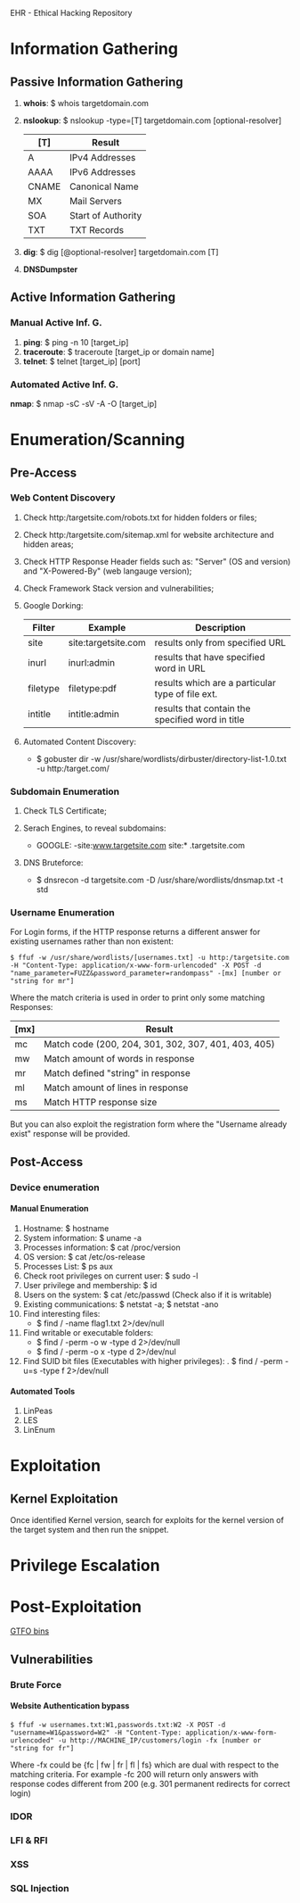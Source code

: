 EHR - Ethical Hacking Repository


# Information Gathering

## Passive Information Gathering

1. **whois**: $ whois targetdomain.com
2. **nslookup**: $ nslookup -type=[T] targetdomain.com [optional-resolver]
      
      | [T]   | Result             |
      |-------|--------------------|
      | A     | IPv4 Addresses     |
      | AAAA  | IPv6 Addresses     |
      | CNAME | Canonical Name     |
      | MX    | Mail Servers       |
      | SOA   | Start of Authority |
      | TXT   | TXT Records        |
      
3. **dig**: $ dig [@optional-resolver] targetdomain.com [T]
4. **DNSDumpster**

## Active Information Gathering

### Manual Active Inf. G.

1. **ping**: $ ping -n 10 [target_ip]
2. **traceroute**: $ traceroute [target_ip or domain name]
3. **telnet**: $ telnet [target_ip] [port]

### Automated Active Inf. G.

**nmap**: $ nmap -sC -sV -A -O [target_ip] 

# Enumeration/Scanning

## Pre-Access

### Web Content Discovery

1. Check http:/targetsite.com/robots.txt for hidden folders or files;
2. Check http:/targetsite.com/sitemap.xml for website architecture and hidden areas;
3. Check HTTP Response Header fields such as: "Server" (OS and version) and "X-Powered-By" (web langauge version);
4. Check Framework Stack version and vulnerabilities;
5. Google Dorking:
      
      | Filter   | Example             | Description                                      |
      |----------|---------------------|--------------------------------------------------|
      | site     | site:targetsite.com | results only from specified URL                  |
      | inurl    | inurl:admin         | results that have specified word in URL          |
      | filetype | filetype:pdf        | results which are a particular type of file ext. |
      | intitle  | intitle:admin       | results that contain the specified word in title |

6. Automated Content Discovery:
     - $ gobuster dir -w /usr/share/wordlists/dirbuster/directory-list-1.0.txt -u http:/target.com/

### Subdomain Enumeration

1. Check TLS Certificate;
2. Serach Engines, to reveal subdomains:
      - GOOGLE: -site:www.targetsite.com site:* .targetsite.com

3. DNS Bruteforce:
      - $ dnsrecon -d targetsite.com -D /usr/share/wordlists/dnsmap.txt -t std

### Username Enumeration

For Login forms, if the HTTP response returns a different answer for existing usernames rather than non existent:

    $ ffuf -w /usr/share/wordlists/[usernames.txt] -u http:/targetsite.com -H "Content-Type: application/x-www-form-urlencoded" -X POST -d "name_parameter=FUZZ&password_parameter=randompass" -[mx] [number or "string for mr"]

Where the match criteria is used in order to print only some matching Responses:

| [mx] | Result                                              |
|------|-----------------------------------------------------|
| mc   | Match code (200, 204, 301, 302, 307, 401, 403, 405) |
| mw   | Match amount of words in response                   |
| mr   | Match defined "string" in response                  |
| ml   | Match amount of lines in response                   |
| ms   | Match HTTP response size                            |

But you can also exploit the registration form where the "Username already exist" response will be provided.

## Post-Access

### Device enumeration

#### Manual Enumeration

1. Hostname: $ hostname
2. System information: $ uname -a
3. Processes information: $ cat /proc/version
4. OS version: $ cat /etc/os-release
5. Processes List: $ ps aux
6. Check root privileges on current user: $ sudo -l
7. User privilege and membership: $ id
8. Users on the system: $ cat /etc/passwd (Check also if it is writable)
9. Existing communications: $ netstat -a; $ netstat -ano
10. Find interesting files:
      - $ find / -name flag1.txt 2>/dev/null
11. Find writable or executable folders:
      - $ find / -perm -o w -type d 2>/dev/null
      - $ find / -perm -o x -type d 2>/dev/nul
12. Find SUID bit files (Executables with higher privileges):
      . $ find / -perm -u=s -type f 2>/dev/null

#### Automated Tools

1. LinPeas
2. LES
3. LinEnum
 
# Exploitation

## Kernel Exploitation

Once identified Kernel version, search for exploits for the kernel version of the target system and then run the snippet.


# Privilege Escalation

# Post-Exploitation
[GTFO bins](https://gtfobins.github.io/)

## Vulnerabilities

### Brute Force

#### Website Authentication bypass

    $ ffuf -w usernames.txt:W1,passwords.txt:W2 -X POST -d "username=W1&password=W2" -H "Content-Type: application/x-www-form-urlencoded" -u http://MACHINE_IP/customers/login -fx [number or "string for fr"]
    
Where -fx could be {fc | fw | fr | fl | fs} which are dual with respect to the matching criteria. For example -fc 200 will return only answers with response codes different from 200 (e.g. 301 permanent redirects for correct login)

### IDOR

### LFI & RFI

### XSS

### SQL Injection
